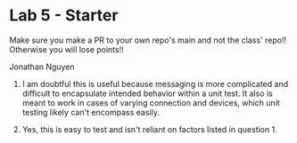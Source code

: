 # Lab 5 - Starter
Make sure you make a PR to your own repo's main and not the class' repo!! Otherwise you will lose points!!

Jonathan Nguyen

1. I am doubtful this is useful because messaging is more complicated and difficult to encapsulate intended behavior within a unit test. It also is meant to work in cases of varying connection and devices, which unit testing likely can't encompass easily.

2. Yes, this is easy to test and isn't reliant on factors listed in question 1.